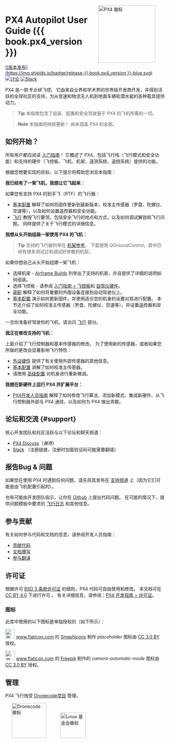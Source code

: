 <div style="float:right; padding:10px; margin-right:20px;"><a href="http://px4.io/"><img src="../assets/site/logo_pro_small.png" title="PX4 徽标" width="180px" /></a></div>

# PX4 Autopilot User Guide ({{ book.px4_version }})

[![版本发布](https://img.shields.io/badge/release-{{ book.px4_version }}-blue.svg)](https://github.com/PX4/Firmware/releases) [![讨论](https://img.shields.io/badge/discuss-px4-ff69b4.svg)](http://discuss.px4.io/) [![Slack](https://px4-slack.herokuapp.com/badge.svg)](http://slack.px4.io)

PX4 是一款*专业级飞控*。 它由来自业界和学术界的世界级开发商开发，并得到活跃的全球社区的支持，为从竞速和物流无人机到地面车辆和潜水艇的各种载具提供动力。

> **Tip** 本指南包含了组装、配置和安全驾驶基于 PX4 的飞机所需的一切。

<span></span>

> **Note** 本指南将持续更新！ 尚未涵盖 PX4 的全部。

## 如何开始？

所有用户都应阅读 [入门指南](getting_started/README.md)！ 它概述了 PX4，包括飞行栈（飞行模式和安全功能）和支持的硬件（飞控板、飞机、机架、遥测系统、遥控系统）提供的功能。

根据您想要实现的目标，以下提示将帮助您浏览本指南：

**我已经有了一架飞机，我想让它飞起来：**

如果您有支持 PX4 的到手飞（RTF）的飞行器：

- [基本配置](config/README.md) 解释了如何将固件更新到最新版本，校准主传感器（罗盘、陀螺仪、空速等），以及如何设置遥控器和安全功能。
- [飞行](flying/README.md) 教授飞行要领，包括安全飞行的地点和方式，以及如何调试解锁和飞行问题。 同样提供了关于飞行模式的详细信息。

**我想从头开始组装一架使用 PX4 的飞机：**

> **Tip** 支持的飞行器列举在 [机架参考](airframes/airframe_reference.md)。 下载使用 *QGroundControl*，其中已经有很多测试过和调试好参数的机型。

如果你想自己从头开始组建一架飞机：

- 选择机架 - [Airframe Builds](airframes/README.md) 列举出了支持的机架，并且提供了详细的说明如何组装。
- 选择飞控板 - 请参阅 [入门指南 > 飞控板](getting_started/flight_controller_selection.md)和 [自驾仪硬件](flight_controller/README.md)。
- [装配](assembly/README.md) 解释了如何将重要的外围设备连接到自动驾驶仪上。
- [基本配置](config/README.md) 演示如何更新固件，并使用适合您的机身的设置对其进行配置。 本节还介绍了如何校准主传感器（罗盘、陀螺仪、空速等），并设置遥控器和安全功能。

一旦你准备好驾驶你的飞机，请访问 [飞行](flying/README.md) 部分。

**我正在修改支持的飞机：**

上面介绍了飞行控制器和基本传感器的修改。 为了使用新的传感器，或者如果您所做的更改会显著影响飞行特性：

- [外设硬件](peripherals/README.md) 提供了有关使用外部传感器的其他信息。
- [基本配置](config/README.md) 讲解了如何校准主传感器。
- 请使用 [高级配置](advanced_config/README.md) 对机身进行重新微调。

**我想在新硬件上运行 PX4 并扩展平台：**

- [PX4开发人员指南](http://dev.px4.io/) 解释了如何修改飞行算法、添加新模式、集成新硬件、从飞行控制器外部与 PX4 通信，以及如何为 PX4 做出贡献。

## 论坛和交流 {#support}

核心开发团队和社区活跃与以下论坛和聊天频道：

- [PX4 Discuss](http://discuss.px4.io/)（*推荐*）
- [Slack](http://slack.px4.io) （注册链接，注册时加载验证码可能需要翻墙）

## 报告Bug & 问题

如果您在使用 PX4 时遇到任何问题，请先将其发布在 [支持频道](#support) 上（因为它们可能是由飞机配置引起的）。

也有可能由开发团队指示，让你在 [Github](https://github.com/PX4/Firmware/issues) 上提出代码问题。 在可能的情况下，提供问题模板中要求的 [飞行日志](getting_started/flight_reporting.md) 和其他信息。

## 参与贡献

有关如何参与代码和文档的信息，请参阅开发人员指南：

- [贡献代码](https://dev.px4.io/en/contribute/)
- [文档撰写](https://dev.px4.io/en/contribute/docs.html)
- [参与翻译](https://dev.px4.io/en/contribute/docs.html)

## 许可证

根据许可 [BSD 3 条款许可证](https://opensource.org/licenses/BSD-3-Clause) 的细则，PX4 代码可自由使用和修改。 本文档可在 [CC BY 4.0](https://creativecommons.org/licenses/by/4.0/) 下进行许可 。 有关详细信息，请参阅：[PX4 开发指南 > 许可证](https://dev.px4.io/en/contribute/licenses.html)。

### 图标

此库中使用的以下图标是单独授权的（如下所示）：

<img src="../assets/site/position_fixed.svg" title="需要定位（例如GPS）" width="30px" /> <a href="https://www.flaticon.com/" title="Flaticon">www.flaticon.com</a> 的 <a href="https://www.flaticon.com/authors/smashicons" title="Smashicons">Smashicons</a> 制作 <em>placeholder</em> 图标由 <a href="http://creativecommons.org/licenses/by/3.0/" title="Creative Commons BY 3.0" target="_blank">CC 3.0 BY</a> 授权。

<img src="../assets/site/automatic_mode.svg" title="自动模式" width="30px" /> <a href="https://www.flaticon.com/" title="Flaticon">www.flaticon.com</a> 的 <a href="http://www.freepik.com" title="Freepik">Freepik</a> 制作的 <em>camera-automatic-mode</em> 图标由 <a href="http://creativecommons.org/licenses/by/3.0/" title="Creative Commons BY 3.0" target="_blank">CC 3.0 BY</a> 授权。

## 管理

PX4 飞行栈受 [Dronecode项目](https://www.dronecode.org/) 管理。

<a href="https://www.dronecode.org/" style="padding:20px"><img src="https://mavlink.io/assets/site/logo_dronecode.png" alt="Dronecode 徽标" width="110px"/></a>
<a href="https://www.linuxfoundation.org/projects" style="padding:20px;"><img src="https://mavlink.io/assets/site/logo_linux_foundation.png" alt="Linux 基金会徽标" width="80px" /></a>

<div style="padding:10px">&nbsp;</div>
